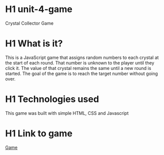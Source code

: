 # H1 unit-4-game
Crystal Collector Game

# H1 What is it?
This is a JavaScript game that assigns random numbers to each crystal at the start of each round.  That number is unknown to the player until they click it.  The value of that crystal remains the same until a new round is started.  The goal of the game is to reach the target number without going over.

# H1 Technologies used
This game was built with simple HTML, CSS and Javascript

# H1 Link to game
[Game](https://seanmrudd.github.io/unit-4-game/)
